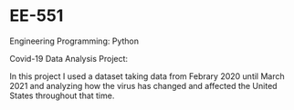 # EE-551
Engineering Programming: Python

Covid-19 Data Analysis Project:

In this project I used a dataset taking data from Febrary 2020 until March 2021 and analyzing how the virus has changed and affected the United States throughout that time.
